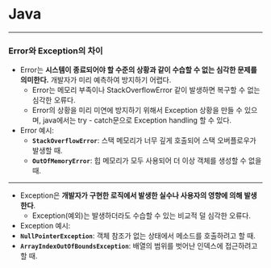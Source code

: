    # Java

---
### **Error와 Exception의 차이**

- Error는 **시스템이 종료되어야 할 수준의 상황과 같이 수습할 수 없는 심각한 문제를 의미한다.** 개발자가 미리 예측하여 방지하기 어렵다.
  - Error는 메모리 부족이나 StackOverflowError 같이 발생하면 복구할 수 없는 심각한 오류다.
  - Error의 상황을 미리 미연에 방지하기 위해서 Exception 상황을 만들 수 있으며, java에서는 try - catch문으로 Exception handling 할 수 있다.
- Error 예시:
  - **`StackOverflowError`**: 스택 메모리가 너무 깊게 호출되어 스택 오버플로우가 발생할 때.
  - **`OutOfMemoryError`**: 힙 메모리가 모두 사용되어 더 이상 객체를 생성할 수 없을 때.

---

- Exception은 **개발자가 구현한 로직에서 발생한 실수나 사용자의 영향에 의해 발생한다**.
  - Exception(예외)는 발생하더라도 수습할 수 있는 비교적 덜 심각한 오류다.
- Exception 예시:
- **`NullPointerException`**: 객체 참조가 없는 상태에서 메소드를 호출하려고 할 때.
- **`ArrayIndexOutOfBoundsException`**: 배열의 범위를 벗어난 인덱스에 접근하려고 할 때.
